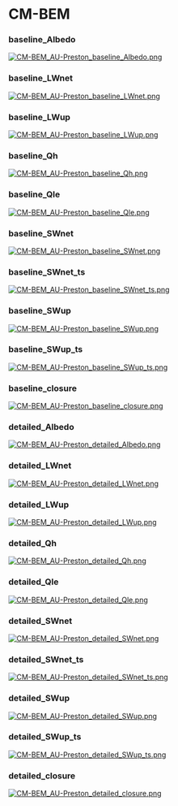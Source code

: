 # CM-BEM

### baseline_Albedo
[![CM-BEM_AU-Preston_baseline_Albedo.png](CM-BEM_AU-Preston_baseline_Albedo.png)](CM-BEM_AU-Preston_baseline_Albedo.png.png)

### baseline_LWnet
[![CM-BEM_AU-Preston_baseline_LWnet.png](CM-BEM_AU-Preston_baseline_LWnet.png)](CM-BEM_AU-Preston_baseline_LWnet.png.png)

### baseline_LWup
[![CM-BEM_AU-Preston_baseline_LWup.png](CM-BEM_AU-Preston_baseline_LWup.png)](CM-BEM_AU-Preston_baseline_LWup.png.png)

### baseline_Qh
[![CM-BEM_AU-Preston_baseline_Qh.png](CM-BEM_AU-Preston_baseline_Qh.png)](CM-BEM_AU-Preston_baseline_Qh.png.png)

### baseline_Qle
[![CM-BEM_AU-Preston_baseline_Qle.png](CM-BEM_AU-Preston_baseline_Qle.png)](CM-BEM_AU-Preston_baseline_Qle.png.png)

### baseline_SWnet
[![CM-BEM_AU-Preston_baseline_SWnet.png](CM-BEM_AU-Preston_baseline_SWnet.png)](CM-BEM_AU-Preston_baseline_SWnet.png.png)

### baseline_SWnet_ts
[![CM-BEM_AU-Preston_baseline_SWnet_ts.png](CM-BEM_AU-Preston_baseline_SWnet_ts.png)](CM-BEM_AU-Preston_baseline_SWnet_ts.png.png)

### baseline_SWup
[![CM-BEM_AU-Preston_baseline_SWup.png](CM-BEM_AU-Preston_baseline_SWup.png)](CM-BEM_AU-Preston_baseline_SWup.png.png)

### baseline_SWup_ts
[![CM-BEM_AU-Preston_baseline_SWup_ts.png](CM-BEM_AU-Preston_baseline_SWup_ts.png)](CM-BEM_AU-Preston_baseline_SWup_ts.png.png)

### baseline_closure
[![CM-BEM_AU-Preston_baseline_closure.png](CM-BEM_AU-Preston_baseline_closure.png)](CM-BEM_AU-Preston_baseline_closure.png.png)

### detailed_Albedo
[![CM-BEM_AU-Preston_detailed_Albedo.png](CM-BEM_AU-Preston_detailed_Albedo.png)](CM-BEM_AU-Preston_detailed_Albedo.png.png)

### detailed_LWnet
[![CM-BEM_AU-Preston_detailed_LWnet.png](CM-BEM_AU-Preston_detailed_LWnet.png)](CM-BEM_AU-Preston_detailed_LWnet.png.png)

### detailed_LWup
[![CM-BEM_AU-Preston_detailed_LWup.png](CM-BEM_AU-Preston_detailed_LWup.png)](CM-BEM_AU-Preston_detailed_LWup.png.png)

### detailed_Qh
[![CM-BEM_AU-Preston_detailed_Qh.png](CM-BEM_AU-Preston_detailed_Qh.png)](CM-BEM_AU-Preston_detailed_Qh.png.png)

### detailed_Qle
[![CM-BEM_AU-Preston_detailed_Qle.png](CM-BEM_AU-Preston_detailed_Qle.png)](CM-BEM_AU-Preston_detailed_Qle.png.png)

### detailed_SWnet
[![CM-BEM_AU-Preston_detailed_SWnet.png](CM-BEM_AU-Preston_detailed_SWnet.png)](CM-BEM_AU-Preston_detailed_SWnet.png.png)

### detailed_SWnet_ts
[![CM-BEM_AU-Preston_detailed_SWnet_ts.png](CM-BEM_AU-Preston_detailed_SWnet_ts.png)](CM-BEM_AU-Preston_detailed_SWnet_ts.png.png)

### detailed_SWup
[![CM-BEM_AU-Preston_detailed_SWup.png](CM-BEM_AU-Preston_detailed_SWup.png)](CM-BEM_AU-Preston_detailed_SWup.png.png)

### detailed_SWup_ts
[![CM-BEM_AU-Preston_detailed_SWup_ts.png](CM-BEM_AU-Preston_detailed_SWup_ts.png)](CM-BEM_AU-Preston_detailed_SWup_ts.png.png)

### detailed_closure
[![CM-BEM_AU-Preston_detailed_closure.png](CM-BEM_AU-Preston_detailed_closure.png)](CM-BEM_AU-Preston_detailed_closure.png.png)


